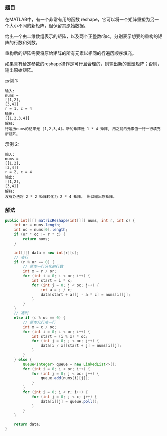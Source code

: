 ### 题目

在MATLAB中，有一个非常有用的函数 reshape，它可以将一个矩阵重塑为另一个大小不同的新矩阵，但保留其原始数据。

给出一个由二维数组表示的矩阵，以及两个正整数r和c，分别表示想要的重构的矩阵的行数和列数。

重构后的矩阵需要将原始矩阵的所有元素以相同的行遍历顺序填充。

如果具有给定参数的reshape操作是可行且合理的，则输出新的重塑矩阵；否则，输出原始矩阵。

示例 1:

```
输入:
nums =
[[1,2],
[3,4]]
r = 1, c = 4
输出:
[[1,2,3,4]]
解释:
行遍历nums的结果是 [1,2,3,4]。新的矩阵是 1 * 4 矩阵, 用之前的元素值一行一行填充新矩阵。
```

示例 2:

```
输入:
nums =
[[1,2],
[3,4]]
r = 2, c = 4
输出:
[[1,2],
[3,4]]
解释:
没有办法将 2 * 2 矩阵转化为 2 * 4 矩阵。 所以输出原矩阵。
```

### 解法

``` java
public int[][] matrixReshape(int[][] nums, int r, int c) {
    int or = nums.length;
    int oc = nums[0].length;
    if (or * oc != r * c) {
        return nums;
    }

    int[][] data = new int[r][c];
    // 凑行
    if (r % or == 0) {
        // 原本一行分化的行数
        int x = r / or;
        for (int i = 0; i < or; i++) {
            int start = i * x;
            for (int j = 0; j < oc; j++) {
                int a = j / c;
                data[start + a][j - a * c] = nums[i][j];
            }
        }
    }
    // 凑列
    else if (c % oc == 0) {
        // 原本几行凑一行
        int x = c / oc;
        for (int i = 0; i < or; i++) {
            int start = (i % x) * oc;
            for (int j = 0; j < oc; j++) {
                data[i / x][start + j] = nums[i][j];
            }
        }
    } else {
        Queue<Integer> queue = new LinkedList<>();
        for (int i = 0; i < or; i++) {
            for (int j = 0; j < oc; j++) {
                queue.add(nums[i][j]);
            }
        }
        for (int i = 0; i < r; i++) {
            for (int j = 0; j < c; j++) {
                data[i][j] = queue.poll();
            }
        }
    }

    return data;
}
```
